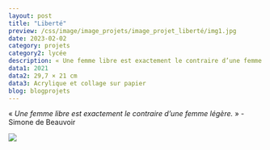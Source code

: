 ```yaml
---
layout: post
title: "Liberté"
preview: /css/image/image_projets/image_projet_liberté/img1.jpg
date: 2023-02-02
category: projets 
category2: lycée
description: « Une femme libre est exactement le contraire d’une femme légère » - Simone de Beauvoir
data1: 2021
data2: 29,7 × 21 cm
data3: Acrylique et collage sur papier
blog: blogprojets
---
```


« <i>Une femme libre est exactement le contraire d’une femme légère.</i> » - Simone de Beauvoir

<img onclick="Zoom(this)" style="display: block;" class="img-gallery" src="/css/image/image_projets/image_projet_liberté/img1.jpg">




